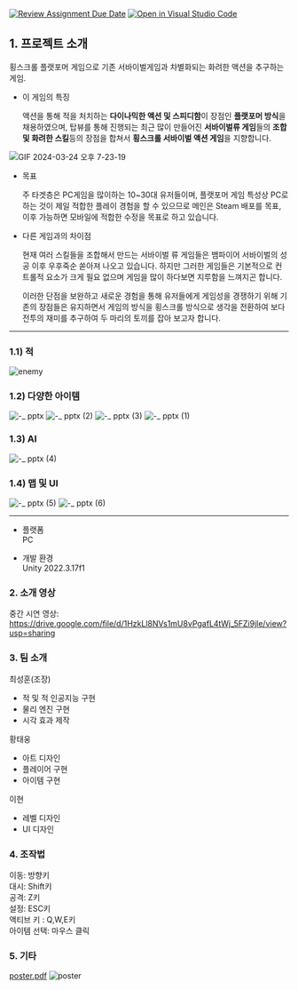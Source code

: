[![Review Assignment Due Date](https://classroom.github.com/assets/deadline-readme-button-24ddc0f5d75046c5622901739e7c5dd533143b0c8e959d652212380cedb1ea36.svg)](https://classroom.github.com/a/omXkVCQu)
[![Open in Visual Studio Code](https://classroom.github.com/assets/open-in-vscode-718a45dd9cf7e7f842a935f5ebbe5719a5e09af4491e668f4dbf3b35d5cca122.svg)](https://classroom.github.com/online_ide?assignment_repo_id=14049899&assignment_repo_type=AssignmentRepo)

## 1. 프로젝트 소개

횡스크롤 플랫포머 게임으로 기존 서바이벌게임과 차별화되는 화려한 액션을 추구하는 게임.

- 이 게임의 특징
  
  액션을 통해 적을 처치하는 **다이나믹한 액션 및 스피디함**이 장점인 **플랫포머 방식**을 채용하였으며,
  탑뷰를 통해 진행되는 최근 많이 만들어진 **서바이벌류 게임**들의 **조합 및 화려한 스킬**등의 장점을 합쳐서
  **횡스크롤 서바이벌 액션 게임**을 지향합니다.
  
![GIF 2024-03-24 오후 7-23-19](https://github.com/kookmin-sw/capstone-2024-28/assets/42773970/79ba304d-ab8a-437d-965d-c0816ab559e0)

- 목표
  
  주 타겟층은 PC게임을 많이하는 10~30대 유저들이며, 플랫포머 게임 특성상 PC로 하는 것이 제일 적합한 플레이 경험을 할 수 있으므로
  메인은 Steam 배포를 목표, 이후 가능하면 모바일에 적합한 수정을 목표로 하고 있습니다.
  
- 다른 게임과의 차이점
  
  현재 여러 스킬들을 조합해서 만드는 서바이벌 류 게임들은 뱀파이어 서바이벌의 성공 이후 우후죽순 쏟아져 나오고 있습니다.
  하지만 그러한 게임들은 기본적으로 컨트롤적 요소가 크게 필요 없으며 게임을 많이 하다보면 지루함을 느껴지곤 합니다.

  이러한 단점을 보완하고 새로운 경험을 통해 유저들에게 게임성을 경쟁하기 위해 기존의 장점들은 유지하면서 게임의 방식을 횡스크롤 방식으로
  생각을 전환하여 보다 전투의 재미를 추구하여 두 마리의 토끼를 잡아 보고자 합니다.
***

### 1.1) 적
![enemy](https://github.com/kookmin-sw/capstone-2024-28/assets/42773970/15bd355f-299c-4b7a-b8fe-941e6776a4ae)
### 1.2) 다양한 아이템
![-_ pptx](https://github.com/kookmin-sw/capstone-2024-28/assets/42773970/c22a86ee-f067-42e4-b54d-8bf9ded0aab7)
![-_ pptx (2)](https://github.com/kookmin-sw/capstone-2024-28/assets/42773970/99f4be58-44a2-4003-8322-865f72168007)
![-_ pptx (3)](https://github.com/kookmin-sw/capstone-2024-28/assets/42773970/0bdf6421-f339-45cc-95a3-88c24712b02b)
![-_ pptx (1)](https://github.com/kookmin-sw/capstone-2024-28/assets/42773970/445c0dbe-4281-43f4-8ab7-5279fdc8f4d5)
### 1.3) AI
![-_ pptx (4)](https://github.com/kookmin-sw/capstone-2024-28/assets/42773970/06388ac6-ef05-459c-90dd-9f35f9de9ac9)
### 1.4) 맵 및 UI
![-_ pptx (5)](https://github.com/kookmin-sw/capstone-2024-28/assets/42773970/fcbaa151-5d56-4aab-bd77-fac7aa450444)
![-_ pptx (6)](https://github.com/kookmin-sw/capstone-2024-28/assets/42773970/e76d9d78-a534-407e-9274-6ffac7145422)
***

- 플랫폼  
  PC
  
- 개발 환경  
  Unity 2022.3.17f1
  
### 2. 소개 영상

중간 시연 영상: https://drive.google.com/file/d/1HzkLl8NVs1mU8vPgafL4tWj_5FZi9jle/view?usp=sharing

### 3. 팀 소개

최성훈(조장)
  - 적 및 적 인공지능 구현
  - 물리 엔진 구현
  - 시각 효과 제작

황태웅
  - 아트 디자인
  - 플레이어 구현
  - 아이템 구현

이현
  - 레벨 디자인
  - UI 디자인

### 4. 조작법

이동: 방향키  
대시: Shift키  
공격: Z키  
설정: ESC키  
액티브 키 : Q,W,E키  
아이템 선택: 마우스 클릭    

### 5. 기타

[poster.pdf](https://github.com/kookmin-sw/capstone-2024-28/files/15375762/poster.pdf)
![poster](https://github.com/kookmin-sw/capstone-2024-28/assets/42773970/07dd869f-9a65-4ddf-ba09-a03b029b983f)



